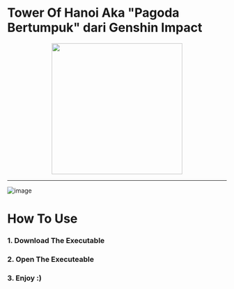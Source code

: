 # Tower Of Hanoi Aka "Pagoda Bertumpuk" dari Genshin Impact
<center>
  <img width="300px" height="300px" src="https://user-images.githubusercontent.com/71064059/222914047-d50994db-60d5-4acd-91ec-0efa7cf3064b.png">
</center>
<! --![image](https://user-images.githubusercontent.com/71064059/222914047-d50994db-60d5-4acd-91ec-0efa7cf3064b.png) -->

-----

![image](https://user-images.githubusercontent.com/71064059/222913723-e51d0fb1-998b-4840-b308-a6b6cc91b14e.png)

# How To Use
<h3>1. Download The Executable</h3>
<h3>2. Open The Executeable</h3>
<h3>3. Enjoy :)</h3>
